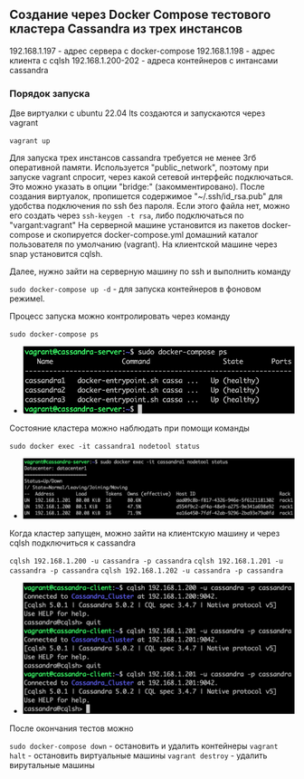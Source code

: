 ## Создание через Docker Compose тестового кластера Cassandra из трех инстансов

192.168.1.197 - адрес сервера с docker-compose
192.168.1.198 - адрес клиента с cqlsh
192.168.1.200-202 - адреса контейнеров с интансами cassandra

### Порядок запуска

Две виртуалки с ubuntu 22.04 lts создаются и запускаются через vagrant

`vagrant up`

Для запуска трех инстансов cassandra требуется не менее 3гб оперативной памяти. Используется "public_network", поэтому при запуске vagrant спросит, через какой сетевой интерфейс подключаться.
Это можно указать в опции "bridge:" (закомментировано).
После создания виртуалок, пропишется содержимое "~/.ssh/id_rsa.pub" для удобства подключения по ssh без пароля. Если этого файла нет, можно его создать через `ssh-keygen -t rsa`, либо подключаться по "vargant:vagrant"
На серверной машине установится из пакетов docker-compose и скопируется docker-compose.yml домашний каталог пользователя по умолчанию (vagrant).
На клиентской машине через snap установится cqlsh.

Далее, нужно зайти на серверную машину по ssh и выполнить команду

`sudo docker-compose up -d` - для запуска контейнеров в фоновом режимеl.

Процесс запуска можно контролировать через команду

`sudo docker-compose ps`

- ![](screens/ps.png)

Состояние кластера можно наблюдать при помощи команды

`sudo docker exec -it cassandra1 nodetool status`

- ![](screens/nodetool.png)

Когда кластер запущен, можно зайти на клиентскую машину и через cqlsh подключиться к cassandra

`cqlsh 192.168.1.200 -u cassandra -p cassandra`
`cqlsh 192.168.1.201 -u cassandra -p cassandra`
`cqlsh 192.168.1.202 -u cassandra -p cassandra`

- ![](screens/cqlsh.png)

После окончания тестов можно

`sudo docker-compose down` - остановить и удалить контейнеры
`vagrant halt` - остановить виртуальные машины
`vagrant destroy` - удалить вирутальные машины
